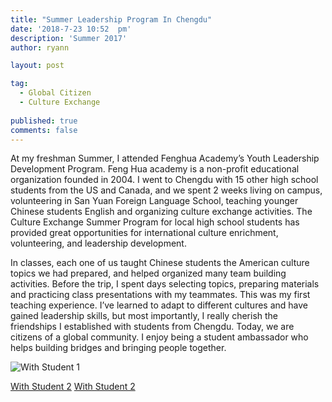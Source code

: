 ```yaml
---
title: "Summer Leadership Program In Chengdu"
date: '2018-7-23 10:52	pm'
description: 'Summer 2017'
author: ryann	

layout: post

tag:
  - Global Citizen
  - Culture Exchange
  
published: true
comments: false
---
```



At my freshman Summer, I attended Fenghua Academy’s Youth Leadership Development Program. Feng Hua academy is a non-profit educational organization founded in 2004. I went to Chengdu with 15 other high school students from the US and Canada, and we spent 2 weeks living on campus, volunteering in San Yuan Foreign Language School, teaching younger Chinese students English and organizing culture exchange activities. The Culture Exchange Summer Program for local high school students has provided great opportunities for international culture enrichment, volunteering, and leadership development.

In classes, each one of us taught Chinese students the American culture topics we had prepared, and helped organized many team building activities. Before the trip, I spent days selecting topics, preparing materials and practicing class presentations with my teammates. This was my first teaching experience. I’ve learned to adapt to different cultures and have gained leadership skills, but most importantly, I really cherish the friendships I established with students from Chengdu. Today, we are citizens of a global community. I enjoy being a student ambassador who helps building bridges and bringing people together. 

  
![With Student 1](/assets/images/posts/Chengdu/leadteam.jpg)

[With Student 2](/assets/images/posts/Chengdu/playmusic.jpg)
[With Student 2](/assets/images/posts/Chengdu/withstudent.jpg)

